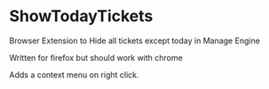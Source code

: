 # ShowTodayTickets
Browser Extension to Hide all tickets except today in Manage Engine

Written for firefox but should work with chrome

Adds a context menu on right click.
